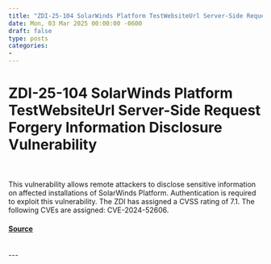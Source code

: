 ```yaml
---
title: "ZDI-25-104 SolarWinds Platform TestWebsiteUrl Server-Side Request Forgery Information Disclosure Vulnerability"
date: Mon, 03 Mar 2025 00:00:00 -0600
draft: false
type: posts
categories: 
- 
---
```

# ZDI-25-104 SolarWinds Platform TestWebsiteUrl Server-Side Request Forgery Information Disclosure Vulnerability

<br/>

<br/>
This vulnerability allows remote attackers to disclose sensitive information on affected installations of SolarWinds Platform. Authentication is required to exploit this vulnerability. The ZDI has assigned a CVSS rating of 7.1. The following CVEs are assigned: CVE-2024-52606.

#### [Source](http://www.zerodayinitiative.com/advisories/ZDI-25-104/)

<br/>
---
